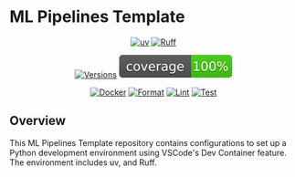 # ML Pipelines Template

<div align="center">

[![uv](https://img.shields.io/endpoint?url=https://raw.githubusercontent.com/astral-sh/uv/main/assets/badge/v0.json)](https://github.com/astral-sh/uv)
[![Ruff](https://img.shields.io/endpoint?url=https://raw.githubusercontent.com/astral-sh/ruff/main/assets/badge/v2.json)](https://github.com/astral-sh/ruff)

[![Versions](https://img.shields.io/badge/python-3.10%20|%203.11%20|%203.12%20|%203.13%20|%203.14%20-green.svg)](https://github.com/a5chin/ml-pipelines)
![code coverage](https://raw.githubusercontent.com/a5chin/ml-pipelines/coverage-badge/coverage.svg?raw=true)

[![Docker](https://github.com/a5chin/ml-pipelines/actions/workflows/docker.yml/badge.svg)](https://github.com/a5chin/ml-pipelines/actions/workflows/docker.yml)
[![Format](https://github.com/a5chin/ml-pipelines/actions/workflows/format.yml/badge.svg)](https://github.com/a5chin/ml-pipelines/actions/workflows/format.yml)
[![Lint](https://github.com/a5chin/ml-pipelines/actions/workflows/lint.yml/badge.svg)](https://github.com/a5chin/ml-pipelines/actions/workflows/lint.yml)
[![Test](https://github.com/a5chin/ml-pipelines/actions/workflows/test.yml/badge.svg)](https://github.com/a5chin/ml-pipelines/actions/workflows/test.yml)

</div>

## Overview
This ML Pipelines Template repository contains configurations to set up a Python development environment using VSCode's Dev Container feature.
The environment includes uv, and Ruff.
